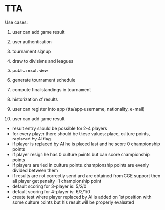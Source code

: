 # TTA

Use cases:
1. user can add game result
2. user authentication
3. tournament signup
4. draw to divisions and leagues
5. public result view
6. generate tournament schedule
7. compute final standings in tournament
8. historization of results
9. user can register into app (tta/app-username, nationality, e-mail)


1. user can add game result
- result entry should be possible for 2-4 players
- for every player there should be these values: place, culture points, replaced by AI flag
- if player is replaced by AI he is placed last and he score 0 championship points
- if player resign he has 0 culture points but can score championship points
- if players are tied in culture points, championship points are evenly divided between them
- if results are not correctly send and are obtained from CGE support then all player get penalty -1 championship point
- default scoring for 3-player is: 5/2/0
- default scoring for 4-player is: 6/3/1/0
- create test where player replaced by AI is added on 1st position with some culture points but his result will be properly evaluated
